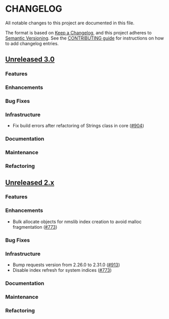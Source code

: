 # CHANGELOG
All notable changes to this project are documented in this file.

The format is based on [Keep a Changelog](https://keepachangelog.com/en/1.0.0/), and this project adheres to [Semantic Versioning](https://semver.org/spec/v2.0.0.html). See the [CONTRIBUTING guide](./CONTRIBUTING.md#Changelog) for instructions on how to add changelog entries.

## [Unreleased 3.0](https://github.com/opensearch-project/k-NN/compare/2.x...HEAD)
### Features
### Enhancements
### Bug Fixes
### Infrastructure
* Fix build errors after refactoring of Strings class in core ([#904](https://github.com/opensearch-project/k-NN/pull/904))
### Documentation
### Maintenance
### Refactoring

## [Unreleased 2.x](https://github.com/opensearch-project/k-NN/compare/2.7...2.x)
### Features
### Enhancements
* Bulk allocate objects for nmslib index creation to avoid malloc fragmentation ([#773](https://github.com/opensearch-project/k-NN/pull/773))
### Bug Fixes
### Infrastructure
* Bump requests version from 2.26.0 to 2.31.0 ([#913](https://github.com/opensearch-project/k-NN/pull/913))
* Disable index refresh for system indices ([#773](https://github.com/opensearch-project/k-NN/pull/915))
### Documentation
### Maintenance
### Refactoring